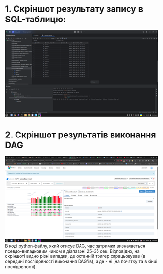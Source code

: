 # 1. Скріншот результату запису в SQL-таблицю:
![alt](p2_sql_data_table.png "скріншот SQL-таблиці")

# 2. Скріншот результатів виконання DAG
![alt](p2_airflow_DAG_results.png "скріншот результатів виконання DAG")
В коді python-файлу, який описує DAG, час затримки визначається псевдо-випадковим чином в діапазоні 25-35 сек.
Відповідно, на скріншоті видно різні випадки, де останній тригер спрацьовував (в середині послідовності виконання DAG'ів), а де - ні (на початку та в кінці послідовності).
